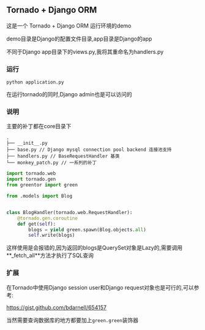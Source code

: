 ## Tornado + Django ORM

这是一个 Tornado + Django ORM 运行环境的demo

demo目录是Django的配置文件目录,app目录是Django的app

不同于Django app目录下的views.py,我将其重命名为handlers.py

### 运行

```shell
python application.py
```

在运行tornado的同时,Django admin也是可以访问的

### 说明

主要的补丁都在core目录下

```
.
├── __init__.py
├── base.py // Django mysql connection pool backend 连接池支持
├── handlers.py // BaseRequestHandler 基类
└── monkey_patch.py // 一系列的补丁
```

```python
import tornado.web
import tornado.gen
from greentor import green

from .models import Blog


class BlogHandler(tornado.web.RequestHandler):
    @tornado.gen.coroutine
    def get(self):
        blogs = yield green.spawn(Blog.objects.all)
        self.write(blogs)
```

这样使用是会报错的,因为返回的blogs是QuerySet对象是Lazy的,需要调用**_fetch_all**方法才执行了SQL查询

### 扩展

在Tornado中使用Django session user和Django request对象也是可行的,可以参考:

<https://gist.github.com/bdarnell/654157>

当然需要查询数据库的地方都要加上`green.green`装饰器
